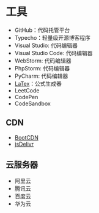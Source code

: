 # 工具

- GitHub：代码托管平台
- Typecho：轻量级开源博客程序
- Visual Studio: 代码编辑器
- Visual Studio Code: 代码编辑器
- WebStorm: 代码编辑器
- PhpStorm: 代码编辑器
- PyCharm: 代码编辑器
- [LaTex](https://latex.codecogs.com/)：公式生成器
- LeetCode
- CodePen
- CodeSandbox

## CDN

- [BootCDN](https://www.bootcdn.cn/)
- [jsDelivr](https://www.jsdelivr.com/)

## 云服务器

- 阿里云
- 腾讯云
- 百度云
- 华为云

